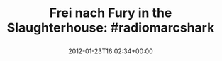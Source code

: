 ---
retweeted: false
source: <a href="http://twitter.com" rel="nofollow">Twitter Web Client</a>
entities:
  hashtags:
  - text: radiomarcshark
    indices:
    - '60'
    - '75'
  symbols: []
  user_mentions: []
  urls:
  - url: https://t.co/t0fVkZgU
    expanded_url: https://gist.github.com/1663964
    display_url: gist.github.com/1663964
    indices:
    - '38'
    - '59'
display_text_range:
- '0'
- '75'
favorite_count: '1'
id_str: '161478942715412480'
truncated: false
retweet_count: '0'
id: '161478942715412480'
possibly_sensitive: false
created_at: Mon Jan 23 16:02:34 +0000 2012
favorited: false
full_text: 'Frei nach Fury in the Slaughterhouse:  #radiomarcshark'
lang: en
quote_url: https://gist.github.com/1663964
tags:
- radiomarcshark
- pesos/twitter
date: '2012-01-23T16:02:34+00:00'
src: https://twitter.com/bascht/status/161478942715412480
original_url: https://twitter.com/bascht/status/161478942715412480
type: twitter_tweet
text: 'Frei nach Fury in the Slaughterhouse:  #radiomarcshark'
title: 'Frei nach Fury in the Slaughterhouse:  #radiomarcshark

  '

---